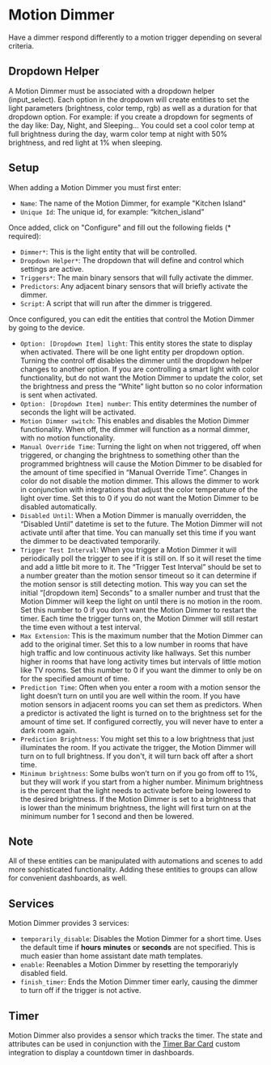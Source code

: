 # Motion Dimmer

Have a dimmer respond differently to a motion trigger depending on several criteria.

## Dropdown Helper

A Motion Dimmer must be associated with a dropdown helper (input_select). Each option in the dropdown will create entities to set the light parameters (brightness, color temp, rgb) as well as a duration for that dropdown option.
For example: if you create a dropdown for segments of the day like: Day, Night, and Sleeping…
You could set a cool color temp at full brightness during the day, warm color temp at night with 50% brightness, and red light at 1% when sleeping.

## Setup

When adding a Motion Dimmer you must first enter:

- `Name`: The name of the Motion Dimmer, for example "Kitchen Island"
- `Unique Id`: The unique id, for example: “kitchen_island”

Once added, click on "Configure" and fill out the following fields (\* required):

- `Dimmer*`: This is the light entity that will be controlled.
- `Dropdown Helper*`: The dropdown that will define and control which settings are active.
- `Triggers*`: The main binary sensors that will fully activate the dimmer.
- `Predictors`: Any adjacent binary sensors that will briefly activate the dimmer.
- `Script`: A script that will run after the dimmer is triggered.

Once configured, you can edit the entities that control the Motion Dimmer by going to the device.

- `Option: [Dropdown Item] light`: This entity stores the state to display when activated. There will be one light entity per dropdown option. Turning the control off disables the dimmer until the dropdown helper changes to another option. If you are controlling a smart light with color functionality, but do not want the Motion Dimmer to update the color, set the brightness and press the “White” light button so no color information is sent when activated.
- `Option: [Dropdown Item] number`: This entity determines the number of seconds the light will be activated.
- `Motion Dimmer switch`: This enables and disables the Motion Dimmer functionality. When off, the dimmer will function as a normal dimmer, with no motion functionality.
- `Manual Override Time`: Turning the light on when not triggered, off when triggered, or changing the brightness to something other than the programmed brightness will cause the Motion Dimmer to be disabled for the amount of time specified in “Manual Override Time”. Changes in color do not disable the motion dimmer. This allows the dimmer to work in conjunction with integrations that adjust the color temperature of the light over time. Set this to 0 if you do not want the Motion Dimmer to be disabled automatically.
- `Disabled Until`: When a Motion Dimmer is manually overridden, the “Disabled Until” datetime is set to the future. The Motion Dimmer will not activate until after that time. You can manually set this time if you want the dimmer to be deactivated temporarily.
- `Trigger Test Interval`: When you trigger a Motion Dimmer it will periodically poll the trigger to see if it is still on. If so it will reset the time and add a little bit more to it. The “Trigger Test Interval” should be set to a number greater than the motion sensor timeout so it can determine if the motion sensor is still detecting motion. This way you can set the initial “[dropdown item] Seconds” to a smaller number and trust that the Motion Dimmer will keep the light on until there is no motion in the room. Set this number to 0 if you don’t want the Motion Dimmer to restart the timer. Each time the trigger turns on, the Motion Dimmer will still restart the time even without a test interval.
- `Max Extension`: This is the maximum number that the Motion Dimmer can add to the original timer. Set this to a low number in rooms that have high traffic and low continuous activity like hallways. Set this number higher in rooms that have long activity times but intervals of little motion like TV rooms. Set this number to 0 if you want the dimmer to only be on for the specified amount of time.
- `Prediction Time`: Often when you enter a room with a motion sensor the light doesn’t turn on until you are well within the room. If you have motion sensors in adjacent rooms you can set them as predictors. When a predictor is activated the light is turned on to the brightness set for the amount of time set. If configured correctly, you will never have to enter a dark room again.
- `Prediction Brightness`: You might set this to a low brightness that just illuminates the room. If you activate the trigger, the Motion Dimmer will turn on to full brightness. If you don't, it will turn back off after a short time.
- `Minimum brightness`: Some bulbs won’t turn on if you go from off to 1%, but they will work if you start from a higher number. Minimum brightness is the percent that the light needs to activate before being lowered to the desired brightness. If the Motion Dimmer is set to a brightness that is lower than the minimum brightness, the light will first turn on at the minimum number for 1 second and then be lowered.

## Note

All of these entities can be manipulated with automations and scenes to add more sophisticated functionality. Adding these entities to groups can allow for convenient dashboards, as well.

## Services

Motion Dimmer provides 3 services:

- `temporarily_disable`: Disables the Motion Dimmer for a short time. Uses the default time if **hours** **minutes** or **seconds** are not specified. This is much easier than home assistant date math templates.
- `enable`: Reenables a Motion Dimmer by resetting the temporariyly disabled field.
- `finish_timer`: Ends the Motion Dimmer timer early, causing the dimmer to turn off if the trigger is not active.

## Timer

Motion Dimmer also provides a sensor which tracks the timer. The state and attributes can be used in conjunction with the [Timer Bar Card](https://github.com/rianadon/timer-bar-card) custom integration to display a countdown timer in dashboards.
